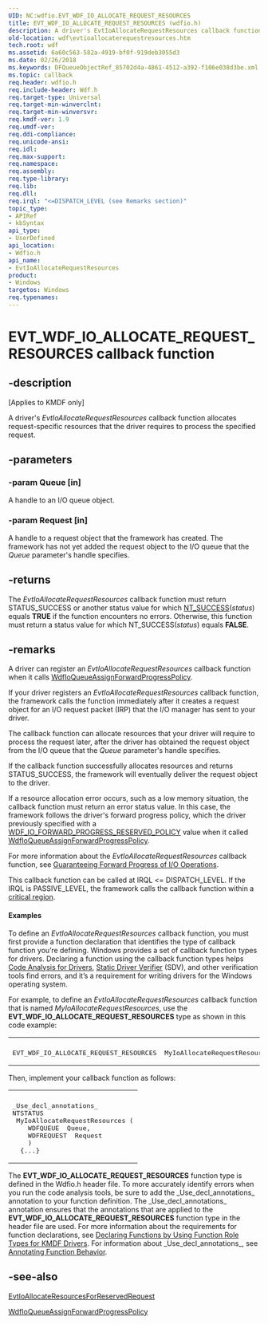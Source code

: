 ```yaml
---
UID: NC:wdfio.EVT_WDF_IO_ALLOCATE_REQUEST_RESOURCES
title: EVT_WDF_IO_ALLOCATE_REQUEST_RESOURCES (wdfio.h)
description: A driver's EvtIoAllocateRequestResources callback function allocates request-specific resources that the driver requires to process the specified request.
old-location: wdf\evtioallocaterequestresources.htm
tech.root: wdf
ms.assetid: 6a60c563-582a-4919-bf0f-919deb3055d3
ms.date: 02/26/2018
ms.keywords: DFQueueObjectRef_85702d4a-4861-4512-a392-f106e038d3be.xml, EVT_WDF_IO_ALLOCATE_REQUEST_RESOURCES, EVT_WDF_IO_ALLOCATE_REQUEST_RESOURCES callback, EvtIoAllocateRequestResources, EvtIoAllocateRequestResources callback function, kmdf.evtioallocaterequestresources, wdf.evtioallocaterequestresources, wdfio/EvtIoAllocateRequestResources
ms.topic: callback
req.header: wdfio.h
req.include-header: Wdf.h
req.target-type: Universal
req.target-min-winverclnt: 
req.target-min-winversvr: 
req.kmdf-ver: 1.9
req.umdf-ver: 
req.ddi-compliance: 
req.unicode-ansi: 
req.idl: 
req.max-support: 
req.namespace: 
req.assembly: 
req.type-library: 
req.lib: 
req.dll: 
req.irql: "<=DISPATCH_LEVEL (see Remarks section)"
topic_type:
- APIRef
- kbSyntax
api_type:
- UserDefined
api_location:
- Wdfio.h
api_name:
- EvtIoAllocateRequestResources
product:
- Windows
targetos: Windows
req.typenames: 
---
```


# EVT_WDF_IO_ALLOCATE_REQUEST_RESOURCES callback function


## -description


<p class="CCE_Message">[Applies to KMDF only]</p>

A driver's <i>EvtIoAllocateRequestResources</i> callback function allocates request-specific resources that the driver requires to process the specified request.


## -parameters




### -param Queue [in]

A handle to an I/O queue object.


### -param Request [in]

A handle to a request object that the framework has created. The framework has not yet added the request object to the I/O queue that the <i>Queue</i> parameter's handle specifies.


## -returns



The <i>EvtIoAllocateRequestResources</i> callback function must return STATUS_SUCCESS or another status value for which <a href="https://msdn.microsoft.com/fe823930-e3ff-4c95-a640-bb6470c95d1d">NT_SUCCESS</a>(<i>status</i>) equals <b>TRUE</b> if the function encounters no errors. Otherwise, this function must return a status value for which NT_SUCCESS(<i>status</i>) equals <b>FALSE</b>. 




## -remarks



A driver can register an <i>EvtIoAllocateRequestResources</i> callback function when it calls <a href="https://msdn.microsoft.com/library/windows/hardware/ff547395">WdfIoQueueAssignForwardProgressPolicy</a>.

If your driver registers an <i>EvtIoAllocateRequestResources</i> callback function, the framework calls the function immediately after it creates a request object for an I/O request packet (IRP) that the I/O manager has sent to your driver. 

The callback function can allocate resources that your driver will require to process the request later, after the driver has obtained the request object from the I/O queue that the <i>Queue</i> parameter's handle specifies.

If the callback function successfully allocates resources and returns STATUS_SUCCESS, the framework will eventually deliver the request object to the driver.

If a resource allocation error occurs, such as a low memory situation, the callback function must return an error status value. In this case, the framework follows the driver's forward progress policy, which the driver previously specified with a <a href="https://msdn.microsoft.com/library/windows/hardware/ff552357">WDF_IO_FORWARD_PROGRESS_RESERVED_POLICY</a> value when it called <a href="https://msdn.microsoft.com/library/windows/hardware/ff547395">WdfIoQueueAssignForwardProgressPolicy</a>.

For more information about the <i>EvtIoAllocateRequestResources</i> callback function, see <a href="https://docs.microsoft.com/windows-hardware/drivers/wdf/guaranteeing-forward-progress-of-i-o-operations">Guaranteeing Forward Progress of I/O Operations</a>.

This callback function can be called at IRQL &lt;= DISPATCH_LEVEL. If the IRQL is PASSIVE_LEVEL, the framework calls the callback function within a <a href="https://msdn.microsoft.com/3781498a-45e9-4f24-8fd2-830eed61298c">critical region</a>.


#### Examples

To define an <i>EvtIoAllocateRequestResources</i> callback function, you must first provide a function declaration that identifies the type of callback function you’re defining. Windows provides a set of callback function types for drivers. Declaring a function using the callback function types helps <a href="https://msdn.microsoft.com/2F3549EF-B50F-455A-BDC7-1F67782B8DCA">Code Analysis for Drivers</a>, <a href="https://msdn.microsoft.com/74feeb16-387c-4796-987a-aff3fb79b556">Static Driver Verifier</a> (SDV), and other verification tools find errors, and it’s a requirement for writing drivers for the Windows operating system.

For example, to define an <i>EvtIoAllocateRequestResources</i> callback function that is named <i>MyIoAllocateRequestResources</i>, use the <b>EVT_WDF_IO_ALLOCATE_REQUEST_RESOURCES</b> type as shown in this code example:

<div class="code"><span codelanguage=""><table>
<tr>
<th></th>
</tr>
<tr>
<td>
<pre>EVT_WDF_IO_ALLOCATE_REQUEST_RESOURCES  MyIoAllocateRequestResources;</pre>
</td>
</tr>
</table></span></div>
Then, implement your callback function as follows:

<div class="code"><span codelanguage=""><table>
<tr>
<th></th>
</tr>
<tr>
<td>
<pre>_Use_decl_annotations_
NTSTATUS
 MyIoAllocateRequestResources (
    WDFQUEUE  Queue,
    WDFREQUEST  Request
    )
  {...}</pre>
</td>
</tr>
</table></span></div>
The <b>EVT_WDF_IO_ALLOCATE_REQUEST_RESOURCES</b> function type is defined in the Wdfio.h header file. To more accurately identify errors when you run the code analysis tools, be sure to add the _Use_decl_annotations_ annotation to your function definition. The _Use_decl_annotations_ annotation ensures that the annotations that are applied to the <b>EVT_WDF_IO_ALLOCATE_REQUEST_RESOURCES</b> function type in the header file are used. For more information about the requirements for function declarations, see <a href="https://msdn.microsoft.com/73a408ba-0219-4fde-8dad-ca330e4e67c3">Declaring Functions by Using Function Role Types for KMDF Drivers</a>. For information about _Use_decl_annotations_, see <a href="https://msdn.microsoft.com/library/c0aa268d-6fa3-4ced-a8c6-f7652b152e61">Annotating Function Behavior</a>.




## -see-also




<a href="https://msdn.microsoft.com/07ba6437-655b-417a-87a8-5374812ca4d7">EvtIoAllocateResourcesForReservedRequest</a>



<a href="https://msdn.microsoft.com/library/windows/hardware/ff547395">WdfIoQueueAssignForwardProgressPolicy</a>
 

 

